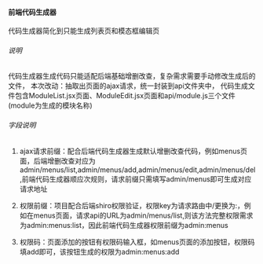 #### 前端代码生成器

代码生成器简化到只能生成列表页和模态框编辑页

###### 说明
代码生成器生成代码只能适配后端基础增删改查，复杂需求需要手动修改生成后的文件，
本次改动：抽取出页面的ajax请求，统一封装到api文件夹中，
代码生成文件包含ModuleList.jsx页面、ModuleEdit.jsx页面和api/module.js三个文件(module为生成的模块名称)


###### 字段说明
1. ajax请求前缀：配合后端代码生成器生成默认增删改查代码，例如menus页面，后端增删改查对应为admin/menus/list,admin/menus/add,admin/menus/edit,admin/menus/del,前端代码生成器顺应次规则，请求前缀只需填写admin/menus即可生成对应请求地址

2. 权限前缀：项目配合后端shiro权限验证，权限key为请求路由中/更换为:，例如在menus页面，请求api的URL为admin/menus/list,则该方法完整权限需求为admin:menus:list，因此前端代码生成器权限前缀为admin:menus

3. 权限码：页面添加的按钮有权限码输入框，如menus页面的添加按钮，权限码填add即可，该按钮生成的权限为admin:menus:add